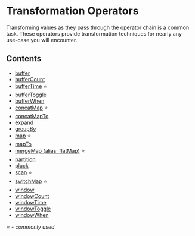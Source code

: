 # Transformation Operators

Transforming values as they pass through the operator chain is a common task. These operators provide transformation techniques
for nearly any use-case you will encounter.

## Contents
* [buffer](buffer.md)
* [bufferCount](buffercount.md)
* [bufferTime](buffertime.md) :star:
* [bufferToggle](buffertoggle.md)
* [bufferWhen](bufferwhen.md)
* [concatMap](concatmap.md) :star:
* [concatMapTo](concatmapto.md)
* [expand](expand.md)
* [groupBy](groupby.md)
* [map](map.md) :star:
* [mapTo](mapto.md)
* [mergeMap (alias: flatMap)](mergemap.md) :star:
* [partition](partition.md)
* [pluck](pluck.md)
* [scan](scan.md) :star:
* [switchMap](switchmap.md) :star:
* [window](window.md)
* [windowCount](windowcount.md)
* [windowTime](windowtime.md)
* [windowToggle](windowtoggle.md)
* [windowWhen](windowwhen.md)

:star: - *commonly used*